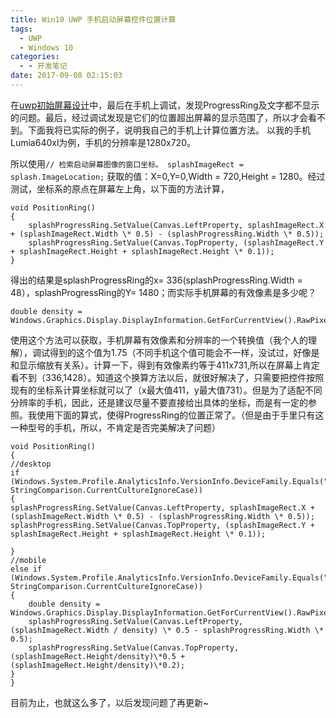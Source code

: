 ```yaml
---
title: Win10 UWP 手机启动屏幕控件位置计算
tags:
  - UWP
  - Windows 10
categories:
  - - 开发笔记
date: 2017-09-08 02:15:03
---
```


在[uwp初始屏幕设计](https://www.yzj0308.com/uwp%E5%88%9D%E5%A7%8B%E5%B1%8F%E5%B9%95%E8%AE%BE%E8%AE%A1/)中，最后在手机上调试，发现ProgressRing及文字都不显示的问题。最后，经过调试发现是它们的位置超出屏幕的显示范围了，所以才会看不到。下面我将已实际的例子，说明我自己的手机上计算位置方法。 以我的手机Lumia640xl为例，手机的分辨率是1280x720。
<!-- more -->
所以使用`// 检索启动屏幕图像的窗口坐标。 splashImageRect = splash.ImageLocation;` 获取的值：X=0,Y=0,Width = 720,Height = 1280。经过测试，坐标系的原点在屏幕左上角，以下面的方法计算，
```
void PositionRing()
{
    splashProgressRing.SetValue(Canvas.LeftProperty, splashImageRect.X + (splashImageRect.Width \* 0.5) - (splashProgressRing.Width \* 0.5));
    splashProgressRing.SetValue(Canvas.TopProperty, (splashImageRect.Y + splashImageRect.Height + splashImageRect.Height \* 0.1));
}
```
得出的结果是splashProgressRing的x= 336(splashProgressRing.Width = 48），splashProgressRing的Y= 1480；而实际手机屏幕的有效像素是多少呢？
```
double density = Windows.Graphics.Display.DisplayInformation.GetForCurrentView().RawPixelsPerViewPixel;
```
使用这个方法可以获取，手机屏幕有效像素和分辨率的一个转换值（我个人的理解），调试得到的这个值为1.75（不同手机这个值可能会不一样，没试过，好像是和显示缩放有关系）。计算一下，得到有效像素约等于411x731,所以在屏幕上肯定看不到（336,1428）。知道这个换算方法以后，就很好解决了，只需要把控件按照现有的坐标系计算坐标就可以了（x最大值411，y最大值731）。但是为了适配不同分辨率的手机，因此，还是建议尽量不要直接给出具体的坐标，而是有一定的参照。我使用下面的算式，使得ProgressRing的位置正常了。（但是由于手里只有这一种型号的手机，所以，不肯定是否完美解决了问题）
```
void PositionRing()
{
//desktop
if (Windows.System.Profile.AnalyticsInfo.VersionInfo.DeviceFamily.Equals("windows.desktop", StringComparison.CurrentCultureIgnoreCase))
{
splashProgressRing.SetValue(Canvas.LeftProperty, splashImageRect.X + (splashImageRect.Width \* 0.5) - (splashProgressRing.Width \* 0.5));
splashProgressRing.SetValue(Canvas.TopProperty, (splashImageRect.Y + splashImageRect.Height + splashImageRect.Height \* 0.1));

}
//mobile
else if (Windows.System.Profile.AnalyticsInfo.VersionInfo.DeviceFamily.Equals("windows.mobile", StringComparison.CurrentCultureIgnoreCase))
{
    double density = Windows.Graphics.Display.DisplayInformation.GetForCurrentView().RawPixelsPerViewPixel;
    splashProgressRing.SetValue(Canvas.LeftProperty, (splashImageRect.Width / density) \* 0.5 - splashProgressRing.Width \* 0.5);
    splashProgressRing.SetValue(Canvas.TopProperty, (splashImageRect.Height/density)\*0.5 +(splashImageRect.Height/density)\*0.2);
}
}
```
目前为止，也就这么多了，以后发现问题了再更新~